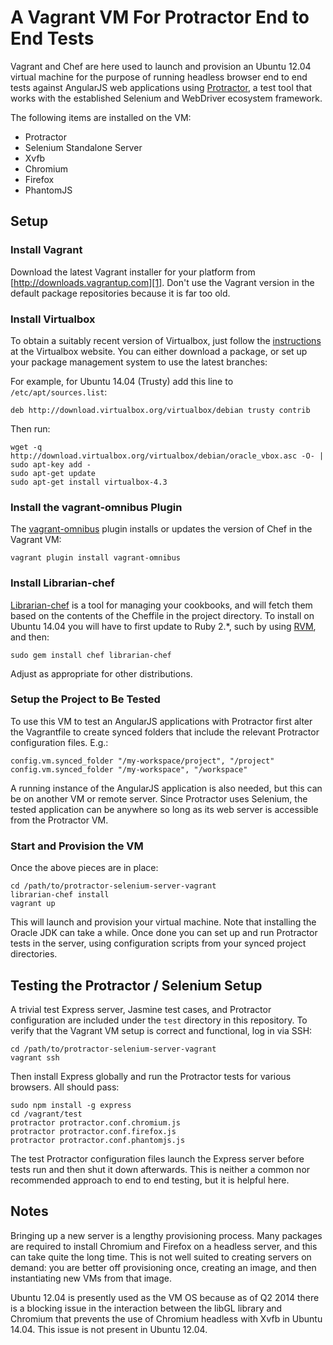 # A Vagrant VM For Protractor End to End Tests

Vagrant and Chef are here used to launch and provision an Ubuntu 12.04 virtual
machine for the purpose of running headless browser end to end tests against
AngularJS web applications using [Protractor][0], a test tool that works with
the established Selenium and WebDriver ecosystem framework.

The following items are installed on the VM:

  * Protractor
  * Selenium Standalone Server
  * Xvfb
  * Chromium
  * Firefox
  * PhantomJS

## Setup

### Install Vagrant

Download the latest Vagrant installer for your platform from
[http://downloads.vagrantup.com][1]. Don't use the Vagrant version in the
default package repositories because it is far too old.

### Install Virtualbox

To obtain a suitably recent version of Virtualbox, just follow the
[instructions][2] at the Virtualbox website. You can either download a package,
or set up your package management system to use the latest branches:

For example, for Ubuntu 14.04 (Trusty) add this line to `/etc/apt/sources.list`:

```
deb http://download.virtualbox.org/virtualbox/debian trusty contrib
```

Then run:

```
wget -q http://download.virtualbox.org/virtualbox/debian/oracle_vbox.asc -O- | sudo apt-key add -
sudo apt-get update
sudo apt-get install virtualbox-4.3
```

### Install the vagrant-omnibus Plugin

The [vagrant-omnibus][3] plugin installs or updates the version of Chef in the
Vagrant VM:

```
vagrant plugin install vagrant-omnibus
```

### Install Librarian-chef

[Librarian-chef][4] is a tool for managing your cookbooks, and will fetch them
based on the contents of the Cheffile in the project directory. To install on
Ubuntu 14.04 you will have to first update to Ruby 2.*, such by using [RVM][5],
and then:

```
sudo gem install chef librarian-chef
```

Adjust as appropriate for other distributions.

### Setup the Project to Be Tested

To use this VM to test an AngularJS applications with Protractor first alter the
Vagrantfile to create synced folders that include the relevant Protractor
configuration files. E.g.:

```
config.vm.synced_folder "/my-workspace/project", "/project"
config.vm.synced_folder "/my-workspace", "/workspace"
```

A running instance of the AngularJS application is also needed, but this can be
on another VM or remote server. Since Protractor uses Selenium, the tested
application can be anywhere so long as its web server is accessible from the
Protractor VM.

### Start and Provision the VM

Once the above pieces are in place:

```
cd /path/to/protractor-selenium-server-vagrant
librarian-chef install
vagrant up
```

This will launch and provision your virtual machine. Note that installing the
Oracle JDK can take a while. Once done you can set up and run Protractor tests
in the server, using configuration scripts from your synced project directories.

## Testing the Protractor / Selenium Setup

A trivial test Express server, Jasmine test cases, and Protractor configuration
are included under the `test` directory in this repository. To verify that the
Vagrant VM setup is correct and functional, log in via SSH:

```
cd /path/to/protractor-selenium-server-vagrant
vagrant ssh
```

Then install Express globally and run the Protractor tests for various browsers.
All should pass:

```
sudo npm install -g express
cd /vagrant/test
protractor protractor.conf.chromium.js
protractor protractor.conf.firefox.js
protractor protractor.conf.phantomjs.js
```

The test Protractor configuration files launch the Express server before tests
run and then shut it down afterwards. This is neither a common nor recommended
approach to end to end testing, but it is helpful here.

## Notes

Bringing up a new server is a lengthy provisioning process. Many packages are
required to install Chromium and Firefox on a headless server, and this can take
quite the long time. This is not well suited to creating servers on demand: you
are better off provisioning once, creating an image, and then instantiating new
VMs from that image.

Ubuntu 12.04 is presently used as the VM OS because as of Q2 2014 there is a
blocking issue in the interaction between the libGL library and Chromium that
prevents the use of Chromium headless with Xvfb in Ubuntu 14.04. This issue is
not present in Ubuntu 12.04.

[0]: https://github.com/angular/protractor
[1]: http://downloads.vagrantup.com
[2]: https://www.virtualbox.org/wiki/Downloads
[3]: https://github.com/schisamo/vagrant-omnibus
[4]: https://github.com/applicationsonline/librarian-chef
[5]: https://rvm.io
